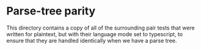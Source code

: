 # Parse-tree parity

This directory contains a copy of all of the surrounding pair tests that were written for plaintext, but with their language mode set to typescript, to ensure that they are handled identically when we have a parse tree.
